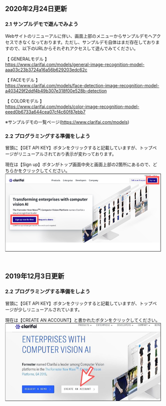 ## 2020年2月24日更新

### 2.1 サンプルデモで遊んでみよう

Webサイトのリニューアルに伴い、画面上部のメニューからサンプルデモへアクセスできなくなっております。ただし、サンプルデモ自体はまだ存在しておりますので、以下のURLからそれぞれアクセスして遊んでみてください。

【 GENERALモデル 】<br>
https://www.clarifai.com/models/general-image-recognition-model-aaa03c23b3724a16a56b629203edc62c

【 FACEモデル 】<br>
https://www.clarifai.com/models/face-detection-image-recognition-model-a403429f2ddf4b49b307e318f00e528b-detection

【 COLORモデル 】<br>
https://www.clarifai.com/models/color-image-recognition-model-eeed0b6733a644cea07cf4c60f87ebb7

※サンプルデモの一覧ページ(https://www.clarifai.com/models)


### 2.2 プログラミングする準備をしよう

冒頭に【GET API KEY】ボタンをクリックすると記載していますが、トップページがリニューアルされており表示が変わっております。

現在は【Sign up】ボタンがトップ画面中央と画面上部の2箇所にあるので、どちらかをクリックしてください。
![](https://github.com/webhacck/techbooks/blob/master/machine-learning-with-javascript/Chapter2/image/1_ver2.png)

<br>

## 2019年12月3日更新

### 2.2 プログラミングする準備をしよう

冒頭に【GET API KEY】ボタンをクリックすると記載していますが、トップページが少しリニューアルされています。

現在は【CREATE AN ACCOUNT】と書かれたボタンをクリックしてください。
![](https://github.com/webhacck/techbooks/blob/master/machine-learning-with-javascript/Chapter2/image/1.jpg)
